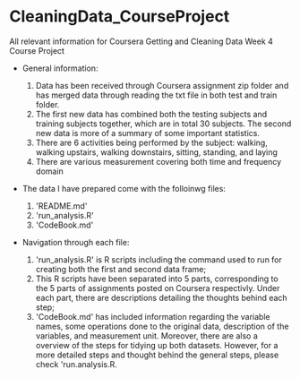 # CleaningData_CourseProject
All relevant information for Coursera Getting and Cleaning Data Week 4 Course Project

- General information:
  1. Data has been received through Coursera assignment zip folder and has merged data through reading the txt file in both test and train folder.
  2. The first new data has combined both the testing subjects and training subjects together, which are in total 30 subjects. The second new data is more of a summary of some important statistics. 
  3. There are 6 activities being performed by the subject: walking, walking upstairs, walking downstairs, sitting, standing, and laying
  4. There are various measurement covering both time and frequency domain
 
- The data I have prepared come with the folloinwg files:
  1. 'README.md'
  2. 'run_analysis.R'
  3. 'CodeBook.md'

- Navigation through each file:
  1. 'run_analysis.R' is R scripts including the command used to run for creating both the first and second data frame;
  2. This R scripts have been separated into 5 parts, corresponding to the 5 parts of assignments posted on Coursera respectivly. Under each part, there are descriptions detailing the thoughts behind each step;
  3. 'CodeBook.md' has included information regarding the variable names, some operations done to the original data, description of the variables, and measurement unit. Moreover, there are also a overview of the steps for tidying up both datasets. However, for a more detailed steps and thought behind the general steps, please check 'run.analysis.R.
